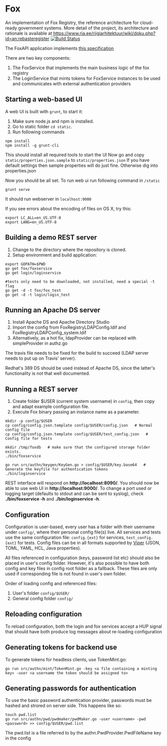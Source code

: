 # Fox
An implementation of Fox Registry, the reference architecture for cloud-ready government systems. More detail of the project, its architecture and rationale is available at https://www.ria.ee/riigiarhitektuur/wiki/doku.php?id=an:rebasteregister [![Build Status](https://travis-ci.org/e-gov/fox.svg?branch=master)](https://travis-ci.org/e-gov/fox)

The FoxAPI application implements [this specification](http://editor.swagger.io/#/?import=https:%2F%2Fraw.githubusercontent.com%2Fe-gov%2Ffox%2Fmaster%2Ftatic%2F_data%2FFoxAPI.yaml)

There are two key components:
 1. The FoxService that implements the main business logic of the fox registry
 2. The LoginService that mints tokens for FoxService instances to be used and communicates with external authentication providers

## Starting a web-based UI

A web UI is built with `grunt`, to start it:

1. Make sure node.js and npm is installed.
2. Go to static folder `cd static`.
3. Run following commands

```
npm install
npm install -g grunt-cli
```
This should install all required tools to start the UI
Now go and copy `static/properties.json.sample` to `static/properties.json`
If you have default settings then sample properties will do just fine. Otherwise dig into properties.json

Now you should be all set. 
To run web ui run following command in `/static`
```
grunt serve
```
It should run webserver in `localhost:9000`



If you see errors about the encoding of files on OS X, try this:

```
export LC_ALL=en_US.UTF-8
export LANG=en_US.UTF-8
```

## Building a demo REST server

1. Change to the directory where the repository is cloned.
2. Setup environment and build application:

```
export GOPATH=$PWD
go get fox/foxservice
go get login/loginservice

#tests only need to be downloaded, not installed, need a special -t flag
go get -d -t fox/fox_test
go get -d -t login/login_test
```

## Running an Apache DS server

1. Install Apache DS and Apache Directory Studio
2. Import the config from FoxRegistryLDAPConfig.ldif and FoxRegistryLDAPConfig_system.ldif
3. Alternatively, as a hot fix, ldapProvider can be replaced with simpleProvider in authz.go

The travis file needs to be fixed for the build to succeed (LDAP server needs to put up on Travis' server).

Redhat's 389 DS should be used instead of Apache DS, since the latter's functionality is not that well documented.

## Running a REST server

1. Create folder $USER (current system username) in `config`, then copy and adapt example configuration file. 
2. Execute Fox binary passing an instance name as a parameter.


```
mkdir -p config/$USER
cp config/config.json.template config/$USER/config.json   # Normal config file
cp config/config.json.template config/$USER/test_config.json   # Config file for tests

mkdir /tmp/foxdb   # make sure that the configured storage folder exists.
./bin/foxservice

go run src/authn/keygen/KeyGen.go > config/$USER/key.base64   # Generate the keyfile for authentication tokens
./bin/loginservice
```

REST interface will respond on **http://localhost:8090/**. You should now be able to use web UI in **http://localhost:9000/**.
To change a port used or logging target (defaults to stdout and can be sent to syslog), check **./bin/foxservice -h** and **./bin/loginservice -h**.

## Configuration
Configuration is user-based, every user has a folder with their username under `config/`, where their personal config file(s) live.
All services and tests use the same configuration file: `config.{ext}` for services, `test_config.{ext}` for tests. Config files can be in all formats supported by [Viper](http://github.com/spf13/viper) (JSON, TOML, YAML, HCL, Java properties).

All files referenced in configuration (keys, password list etc) should also be placed in user's config folder.
However, it's also possible to have both config and key files in config root folder as a fallback. These files are only used if corresponding file is not found in user's own folder. 

Order of loading config and referenced files:

1. User's folder `config/$USER/`
2. General config folder `config/` 

## Reloading configuration
To reload configuration, both the login and fox services accept a HUP signal that should have both produce log messages about re-loading configuration

## Generating tokens for backend use
To generate tokens for headless clients, use  TokenMint.go:
```
go run src/authn/mint/TokenMint.go -key <a file containing a minting key> -user <a username the token should be assigned to>
```

## Generating passwords for authentication
To use the basic password authentication provider, passwords must be hashed and strored on server side. This happens like so:

```
touch pwd.list
go run src/authn/pwd/pwdmaker/pwdMaker.go -user <username> -pwd <password> >> config/$USER/pwd.list
```

The pwd.list is a file referred to by the authn.PwdProvider.PwdFileName key in the config
